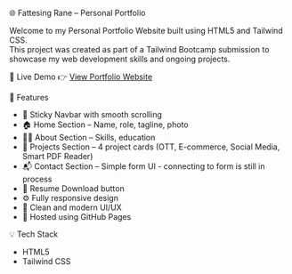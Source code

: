 🌐 Fattesing Rane – Personal Portfolio

Welcome to my Personal Portfolio Website built using HTML5 and Tailwind CSS.  
This project was created as part of a Tailwind Bootcamp submission to showcase my web development skills and ongoing projects.

🔗 Live Demo
👉 [View Portfolio Website]( https://sunkencoder19.github.io/Portfolio/)

📌 Features
- 🔗 Sticky Navbar with smooth scrolling
- 🏠 Home Section – Name, role, tagline, photo
- 👨‍💻 About Section – Skills, education
- 💼 Projects Section – 4 project cards (OTT, E-commerce, Social Media, Smart PDF Reader)
- 📬 Contact Section – Simple form UI - connecting to form is still in process
- 📄 Resume Download button
- ⚙️ Fully responsive design
- 🎨 Clean and modern UI/UX
- 🚀 Hosted using GitHub Pages

💡 Tech Stack

- HTML5
- Tailwind CSS

